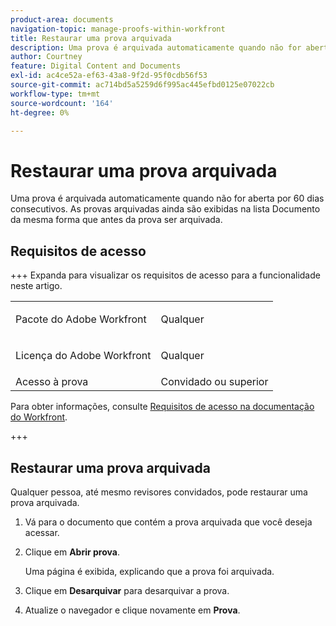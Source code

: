 ```yaml
---
product-area: documents
navigation-topic: manage-proofs-within-workfront
title: Restaurar uma prova arquivada
description: Uma prova é arquivada automaticamente quando não for aberta por 60 dias consecutivos. As provas arquivadas ainda são exibidas na lista Documento da mesma forma que antes da prova ser arquivada.
author: Courtney
feature: Digital Content and Documents
exl-id: ac4ce52a-ef63-43a8-9f2d-95f0cdb56f53
source-git-commit: ac714bd5a5259d6f995ac445efbd0125e07022cb
workflow-type: tm+mt
source-wordcount: '164'
ht-degree: 0%

---
```


# Restaurar uma prova arquivada

Uma prova é arquivada automaticamente quando não for aberta por 60 dias consecutivos. As provas arquivadas ainda são exibidas na lista Documento da mesma forma que antes da prova ser arquivada.

## Requisitos de acesso

+++ Expanda para visualizar os requisitos de acesso para a funcionalidade neste artigo.

<table style="table-layout:auto"> 
 <col> 
 <col> 
 <tbody> 
  <tr> 
   <td role="rowheader">Pacote do Adobe Workfront</td> 
   <td> <p>Qualquer</p> </td> 
  </tr> 
    <tr> 
   <td role="rowheader"> <p>Licença do Adobe Workfront</p> </td> 
   <td> 
   <p>Qualquer</p>
   </td> 
  </tr> 
  <tr> 
   <td role="rowheader">Acesso à prova </td> 
   <td>Convidado ou superior</td> 
  </tr> 
 </tbody> 
</table>

Para obter informações, consulte [Requisitos de acesso na documentação do Workfront](/help/quicksilver/administration-and-setup/add-users/access-levels-and-object-permissions/access-level-requirements-in-documentation.md).

+++

## Restaurar uma prova arquivada

Qualquer pessoa, até mesmo revisores convidados, pode restaurar uma prova arquivada.

1. Vá para o documento que contém a prova arquivada que você deseja acessar.
1. Clique em **Abrir prova**.

   Uma página é exibida, explicando que a prova foi arquivada.

1. Clique em **Desarquivar** para desarquivar a prova.
1. Atualize o navegador e clique novamente em **Prova**.
